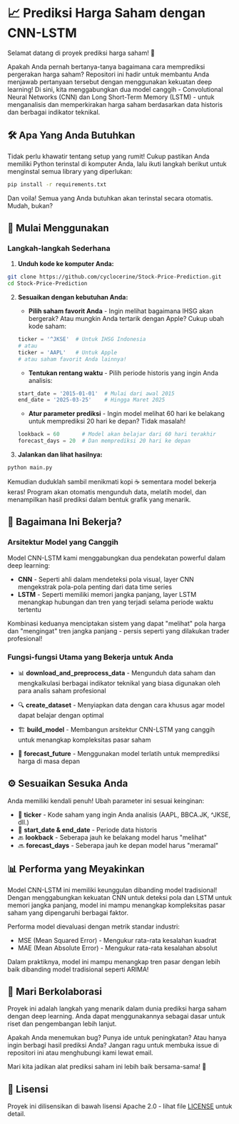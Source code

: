 # 📈 Prediksi Harga Saham dengan CNN-LSTM

Selamat datang di proyek prediksi harga saham! 👋 

Apakah Anda pernah bertanya-tanya bagaimana cara memprediksi pergerakan harga saham? Repositori ini hadir untuk membantu Anda menjawab pertanyaan tersebut dengan menggunakan kekuatan deep learning! Di sini, kita menggabungkan dua model canggih - Convolutional Neural Networks (CNN) dan Long Short-Term Memory (LSTM) - untuk menganalisis dan memperkirakan harga saham berdasarkan data historis dan berbagai indikator teknikal.

## 🛠️ Apa Yang Anda Butuhkan

Tidak perlu khawatir tentang setup yang rumit! Cukup pastikan Anda memiliki Python terinstal di komputer Anda, lalu ikuti langkah berikut untuk menginstal semua library yang diperlukan:

```bash
pip install -r requirements.txt
```

Dan voila! Semua yang Anda butuhkan akan terinstal secara otomatis. Mudah, bukan?

## 🚀 Mulai Menggunakan

### Langkah-langkah Sederhana

1. **Unduh kode ke komputer Anda:**

```bash
git clone https://github.com/cyclocerine/Stock-Price-Prediction.git
cd Stock-Price-Prediction
```

2. **Sesuaikan dengan kebutuhan Anda:**

   - **Pilih saham favorit Anda** - Ingin melihat bagaimana IHSG akan bergerak? Atau mungkin Anda tertarik dengan Apple? Cukup ubah kode saham:

   ```python
   ticker = '^JKSE'  # Untuk IHSG Indonesia
   # atau
   ticker = 'AAPL'   # Untuk Apple
   # atau saham favorit Anda lainnya!
   ```

   - **Tentukan rentang waktu** - Pilih periode historis yang ingin Anda analisis:

   ```python
   start_date = '2015-01-01'  # Mulai dari awal 2015
   end_date = '2025-03-25'    # Hingga Maret 2025
   ```

   - **Atur parameter prediksi** - Ingin model melihat 60 hari ke belakang untuk memprediksi 20 hari ke depan? Tidak masalah!

   ```python
   lookback = 60       # Model akan belajar dari 60 hari terakhir
   forecast_days = 20  # Dan memprediksi 20 hari ke depan
   ```

3. **Jalankan dan lihat hasilnya:**

```bash
python main.py
```

Kemudian duduklah sambil menikmati kopi ☕ sementara model bekerja keras! Program akan otomatis mengunduh data, melatih model, dan menampilkan hasil prediksi dalam bentuk grafik yang menarik.

## 🧠 Bagaimana Ini Bekerja?

### Arsitektur Model yang Canggih

Model CNN-LSTM kami menggabungkan dua pendekatan powerful dalam deep learning:

- **CNN** - Seperti ahli dalam mendeteksi pola visual, layer CNN mengekstrak pola-pola penting dari data time series
- **LSTM** - Seperti memiliki memori jangka panjang, layer LSTM menangkap hubungan dan tren yang terjadi selama periode waktu tertentu

Kombinasi keduanya menciptakan sistem yang dapat "melihat" pola harga dan "mengingat" tren jangka panjang - persis seperti yang dilakukan trader profesional!

### Fungsi-fungsi Utama yang Bekerja untuk Anda

- 📊 **download_and_preprocess_data** - Mengunduh data saham dan mengkalkulasi berbagai indikator teknikal yang biasa digunakan oleh para analis saham profesional

- 🔍 **create_dataset** - Menyiapkan data dengan cara khusus agar model dapat belajar dengan optimal

- 🏗️ **build_model** - Membangun arsitektur CNN-LSTM yang canggih untuk menangkap kompleksitas pasar saham

- 🔮 **forecast_future** - Menggunakan model terlatih untuk memprediksi harga di masa depan

## ⚙️ Sesuaikan Sesuka Anda

Anda memiliki kendali penuh! Ubah parameter ini sesuai keinginan:

- 🏢 **ticker** - Kode saham yang ingin Anda analisis (AAPL, BBCA.JK, ^JKSE, dll.)
- 📅 **start_date & end_date** - Periode data historis
- 🔙 **lookback** - Seberapa jauh ke belakang model harus "melihat"
- 🔜 **forecast_days** - Seberapa jauh ke depan model harus "meramal"

## 📊 Performa yang Meyakinkan

Model CNN-LSTM ini memiliki keunggulan dibanding model tradisional! Dengan menggabungkan kekuatan CNN untuk deteksi pola dan LSTM untuk memori jangka panjang, model ini mampu menangkap kompleksitas pasar saham yang dipengaruhi berbagai faktor.

Performa model dievaluasi dengan metrik standar industri:
- MSE (Mean Squared Error) - Mengukur rata-rata kesalahan kuadrat
- MAE (Mean Absolute Error) - Mengukur rata-rata kesalahan absolut

Dalam praktiknya, model ini mampu menangkap tren pasar dengan lebih baik dibanding model tradisional seperti ARIMA!

## 🤝 Mari Berkolaborasi

Proyek ini adalah langkah yang menarik dalam dunia prediksi harga saham dengan deep learning. Anda dapat menggunakannya sebagai dasar untuk riset dan pengembangan lebih lanjut.

Apakah Anda menemukan bug? Punya ide untuk peningkatan? Atau hanya ingin berbagi hasil prediksi Anda? Jangan ragu untuk membuka issue di repositori ini atau menghubungi kami lewat email.

Mari kita jadikan alat prediksi saham ini lebih baik bersama-sama! 🚀

## 📜 Lisensi

Proyek ini dilisensikan di bawah lisensi Apache 2.0 - lihat file [LICENSE](./LICENSE) untuk detail.